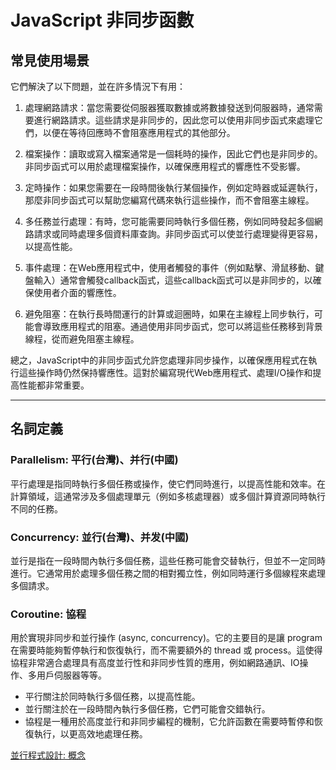 # JavaScript 非同步函數

## 常見使用場景
它們解決了以下問題，並在許多情況下有用：

1. 處理網路請求：當您需要從伺服器獲取數據或將數據發送到伺服器時，通常需要進行網路請求。這些請求是非同步的，因此您可以使用非同步函式來處理它們，以便在等待回應時不會阻塞應用程式的其他部分。

2. 檔案操作：讀取或寫入檔案通常是一個耗時的操作，因此它們也是非同步的。非同步函式可以用於處理檔案操作，以確保應用程式的響應性不受影響。

3. 定時操作：如果您需要在一段時間後執行某個操作，例如定時器或延遲執行，那麼非同步函式可以幫助您編寫代碼來執行這些操作，而不會阻塞主線程。

4. 多任務並行處理：有時，您可能需要同時執行多個任務，例如同時發起多個網路請求或同時處理多個資料庫查詢。非同步函式可以使並行處理變得更容易，以提高性能。

5. 事件處理：在Web應用程式中，使用者觸發的事件（例如點擊、滑鼠移動、鍵盤輸入）通常會觸發callback函式，這些callback函式可以是非同步的，以確保使用者介面的響應性。

6. 避免阻塞：在執行長時間運行的計算或迴圈時，如果在主線程上同步執行，可能會導致應用程式的阻塞。通過使用非同步函式，您可以將這些任務移到背景線程，從而避免阻塞主線程。

總之，JavaScript中的非同步函式允許您處理非同步操作，以確保應用程式在執行這些操作時仍然保持響應性。這對於編寫現代Web應用程式、處理I/O操作和提高性能都非常重要。


---

## 名詞定義

### Parallelism: 平行(台灣)、并行(中國)
平行處理是指同時執行多個任務或操作，使它們同時進行，以提高性能和效率。在計算領域，這通常涉及多個處理單元（例如多核處理器）或多個計算資源同時執行不同的任務。

### Concurrency: 並行(台灣)、并发(中國)
並行是指在一段時間內執行多個任務，這些任務可能會交替執行，但並不一定同時進行。它通常用於處理多個任務之間的相對獨立性，例如同時運行多個線程來處理多個請求。


### Coroutine: 協程
用於實現非同步和並行操作 (async, concurrency)。它的主要目的是讓 program 在需要時能夠暫停執行和恢復執行，而不需要額外的 thread 或 process。這使得協程非常適合處理具有高度並行性和非同步性質的應用，例如網路通訊、IO操作、多用戶伺服器等等。


- 平行關注於同時執行多個任務，以提高性能。
- 並行關注於在一段時間內執行多個任務，它們可能會交錯執行。
- 協程是一種用於高度並行和非同步編程的機制，它允許函數在需要時暫停和恢復執行，以更高效地處理任務。


[並行程式設計: 概念](https://hackmd.io/@sysprog/concurrency-concepts)